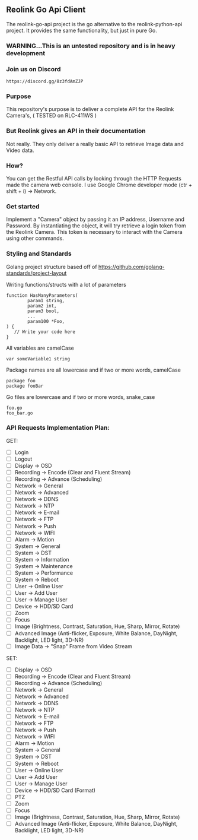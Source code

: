 ## Reolink Go Api Client

The reolink-go-api project is the go alternative to the reolink-python-api project.
It provides the same functionality, but just in pure Go.

### WARNING...This is an untested repository and is in heavy development

### Join us on Discord

    https://discord.gg/8z3fdAmZJP

### Purpose

This repository's purpose is to deliver a complete API for the Reolink Camera's, ( TESTED on RLC-411WS )


### But Reolink gives an API in their documentation

Not really. They only deliver a really basic API to retrieve Image data and Video data.

### How?

You can get the Restful API calls by looking through the HTTP Requests made the camera web console. I use Google Chrome developer mode (ctr + shift + i) -> Network.

### Get started

Implement a "Camera" object by passing it an IP address, Username and Password. By instantiating the object, it will try retrieve a login token from the Reolink Camera. This token is necessary to interact with the Camera using other commands.

### Styling and Standards

Golang project structure based off of https://github.com/golang-standards/project-layout
    
Writing functions/structs with a lot of parameters
    
    function HasManyParameters(
            param1 string,
            param2 int,
            param3 bool,
            ...
            param100 *Foo,
    ) {
       // Write your code here
    }
    
All variables are camelCase
    
    var someVariable1 string
    
Package names are all lowercase and if two or more words, camelCase

    package foo
    package fooBar
    
Go files are lowercase and if two or more words, snake_case

    foo.go
    foo_bar.go

    

### API Requests Implementation Plan:

GET:
- [ ] Login
- [ ] Logout
- [ ] Display -> OSD
- [ ] Recording -> Encode (Clear and Fluent Stream)
- [ ] Recording -> Advance (Scheduling)
- [ ] Network -> General
- [ ] Network -> Advanced
- [ ] Network -> DDNS
- [ ] Network -> NTP
- [ ] Network -> E-mail
- [ ] Network -> FTP
- [ ] Network -> Push
- [ ] Network -> WIFI
- [ ] Alarm -> Motion
- [ ] System -> General
- [ ] System -> DST
- [ ] System -> Information
- [ ] System -> Maintenance
- [ ] System -> Performance
- [ ] System -> Reboot
- [ ] User -> Online User
- [ ] User -> Add User
- [ ] User -> Manage User
- [ ] Device -> HDD/SD Card
- [ ] Zoom
- [ ] Focus
- [ ] Image (Brightness, Contrast, Saturation, Hue, Sharp, Mirror, Rotate)
- [ ] Advanced Image (Anti-flicker, Exposure, White Balance, DayNight, Backlight, LED light, 3D-NR)
- [ ] Image Data -> "Snap" Frame from Video Stream

SET:
- [ ] Display -> OSD
- [ ] Recording -> Encode (Clear and Fluent Stream)
- [ ] Recording -> Advance (Scheduling)
- [ ] Network -> General
- [ ] Network -> Advanced
- [ ] Network -> DDNS
- [ ] Network -> NTP
- [ ] Network -> E-mail
- [ ] Network -> FTP
- [ ] Network -> Push
- [ ] Network -> WIFI
- [ ] Alarm -> Motion
- [ ] System -> General
- [ ] System -> DST
- [ ] System -> Reboot
- [ ] User -> Online User
- [ ] User -> Add User
- [ ] User -> Manage User
- [ ] Device -> HDD/SD Card (Format)
- [ ] PTZ
- [ ] Zoom
- [ ] Focus
- [ ] Image (Brightness, Contrast, Saturation, Hue, Sharp, Mirror, Rotate)
- [ ] Advanced Image (Anti-flicker, Exposure, White Balance, DayNight, Backlight, LED light, 3D-NR)